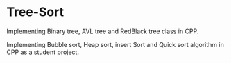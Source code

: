 # Tree-Sort

Implementing Binary tree, AVL tree and RedBlack tree class in CPP.

Implementing Bubble sort, Heap sort, insert Sort and Quick sort algorithm in CPP as a student project.
